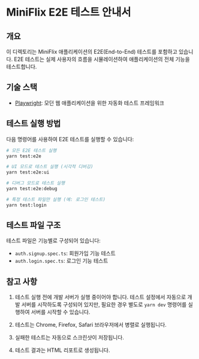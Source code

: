 # MiniFlix E2E 테스트 안내서

## 개요

이 디렉토리는 MiniFlix 애플리케이션의 E2E(End-to-End) 테스트를 포함하고 있습니다. E2E 테스트는 실제 사용자의 흐름을 시뮬레이션하여 애플리케이션의 전체 기능을 테스트합니다.

## 기술 스택

- [Playwright](https://playwright.dev/): 모던 웹 애플리케이션을 위한 자동화 테스트 프레임워크

## 테스트 실행 방법

다음 명령어를 사용하여 E2E 테스트를 실행할 수 있습니다:

```bash
# 모든 E2E 테스트 실행
yarn test:e2e

# UI 모드로 테스트 실행 (시각적 디버깅)
yarn test:e2e:ui

# 디버그 모드로 테스트 실행
yarn test:e2e:debug

# 특정 테스트 파일만 실행 (예: 로그인 테스트)
yarn test:login
```

## 테스트 파일 구조

테스트 파일은 기능별로 구성되어 있습니다:

- `auth.signup.spec.ts`: 회원가입 기능 테스트
- `auth.login.spec.ts`: 로그인 기능 테스트

## 참고 사항

1. 테스트 실행 전에 개발 서버가 실행 중이어야 합니다. 테스트 설정에서 자동으로 개발 서버를 시작하도록 구성되어 있지만, 필요한 경우 별도로 `yarn dev` 명령어를 실행하여 서버를 시작할 수 있습니다.

2. 테스트는 Chrome, Firefox, Safari 브라우저에서 병렬로 실행됩니다.

3. 실패한 테스트는 자동으로 스크린샷이 저장됩니다.

4. 테스트 결과는 HTML 리포트로 생성됩니다. 